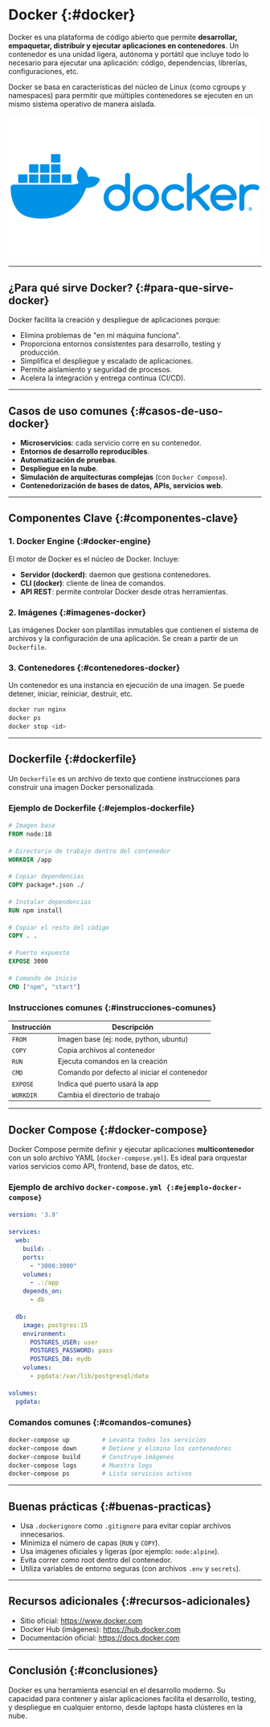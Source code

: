 
# Docker {:#docker}
Docker es una plataforma de código abierto que permite **desarrollar, empaquetar, distribuir y ejecutar aplicaciones en contenedores**. Un contenedor es una unidad ligera, autónoma y portátil que incluye todo lo necesario para ejecutar una aplicación: código, dependencias, librerías, configuraciones, etc.

Docker se basa en características del núcleo de Linux (como cgroups y namespaces) para permitir que múltiples contenedores se ejecuten en un mismo sistema operativo de manera aislada.

<div class="center">
    <img src="../../../assets/images/logo/docker.png" alt="Logo de Docker" 
class="logo--3rd-party">
</div>


---

## ¿Para qué sirve Docker? {:#para-que-sirve-docker}

Docker facilita la creación y despliegue de aplicaciones porque:

- Elimina problemas de "en mi máquina funciona".
- Proporciona entornos consistentes para desarrollo, testing y producción.
- Simplifica el despliegue y escalado de aplicaciones.
- Permite aislamiento y seguridad de procesos.
- Acelera la integración y entrega continua (CI/CD).

---

## Casos de uso comunes {:#casos-de-uso-docker}

- **Microservicios**: cada servicio corre en su contenedor.
- **Entornos de desarrollo reproducibles**.
- **Automatización de pruebas**.
- **Despliegue en la nube**.
- **Simulación de arquitecturas complejas** (con `Docker Compose`).
- **Contenedorización de bases de datos, APIs, servicios web**.

---

##  Componentes Clave {:#componentes-clave}

### 1. Docker Engine {:#docker-engine}

El motor de Docker es el núcleo de Docker. Incluye:

- **Servidor (dockerd)**: daemon que gestiona contenedores.
- **CLI (docker)**: cliente de línea de comandos.
- **API REST**: permite controlar Docker desde otras herramientas.

### 2. Imágenes {:#imagenes-docker}

Las imágenes Docker son plantillas inmutables que contienen el sistema de archivos y la configuración de una aplicación. Se crean a partir de un `Dockerfile`.

### 3. Contenedores {:#contenedores-docker}

Un contenedor es una instancia en ejecución de una imagen. Se puede detener, iniciar, reiniciar, destruir, etc.

```bash
docker run nginx
docker ps
docker stop <id>
```

---

## Dockerfile {:#dockerfile}

Un `Dockerfile` es un archivo de texto que contiene instrucciones para construir una imagen Docker personalizada.

### Ejemplo de Dockerfile {:#ejemplos-dockerfile}

```dockerfile
# Imagen base
FROM node:18

# Directorio de trabajo dentro del contenedor
WORKDIR /app

# Copiar dependencias
COPY package*.json ./

# Instalar dependencias
RUN npm install

# Copiar el resto del código
COPY . .

# Puerto expuesto
EXPOSE 3000

# Comando de inicio
CMD ["npm", "start"]
```

### Instrucciones comunes {:#instrucciones-comunes}

| Instrucción | Descripción |
|------------|-------------|
| `FROM`     | Imagen base (ej: node, python, ubuntu) |
| `COPY`     | Copia archivos al contenedor |
| `RUN`      | Ejecuta comandos en la creación |
| `CMD`      | Comando por defecto al iniciar el contenedor |
| `EXPOSE`   | Indica qué puerto usará la app |
| `WORKDIR`  | Cambia el directorio de trabajo |

---

##  Docker Compose {:#docker-compose}

Docker Compose permite definir y ejecutar aplicaciones **multicontenedor** con un solo archivo YAML (`docker-compose.yml`). Es ideal para orquestar varios servicios como API, frontend, base de datos, etc.

### Ejemplo de archivo `docker-compose.yml {:#ejemplo-docker-compose}`

```yaml
version: '3.9'

services:
  web:
    build: .
    ports:
      - "3000:3000"
    volumes:
      - .:/app
    depends_on:
      - db

  db:
    image: postgres:15
    environment:
      POSTGRES_USER: user
      POSTGRES_PASSWORD: pass
      POSTGRES_DB: mydb
    volumes:
      - pgdata:/var/lib/postgresql/data

volumes:
  pgdata:
```

### Comandos comunes {:#comandos-comunes}

```bash
docker-compose up         # Levanta todos los servicios
docker-compose down       # Detiene y elimina los contenedores
docker-compose build      # Construye imágenes
docker-compose logs       # Muestra logs
docker-compose ps         # Lista servicios activos
```

---

## Buenas prácticas {:#buenas-practicas}

- Usa `.dockerignore` como `.gitignore` para evitar copiar archivos innecesarios.
- Minimiza el número de capas (`RUN` y `COPY`).
- Usa imágenes oficiales y ligeras (por ejemplo: `node:alpine`).
- Evita correr como root dentro del contenedor.
- Utiliza variables de entorno seguras (con archivos `.env` y `secrets`).

---

##  Recursos adicionales {:#recursos-adicionales}

- Sitio oficial: https://www.docker.com
- Docker Hub (imágenes): https://hub.docker.com
- Documentación oficial: https://docs.docker.com

---

##  Conclusión {:#conclusiones}

Docker es una herramienta esencial en el desarrollo moderno. Su capacidad para contener y aislar aplicaciones facilita el desarrollo, testing, y despliegue en cualquier entorno, desde laptops hasta clústeres en la nube.

